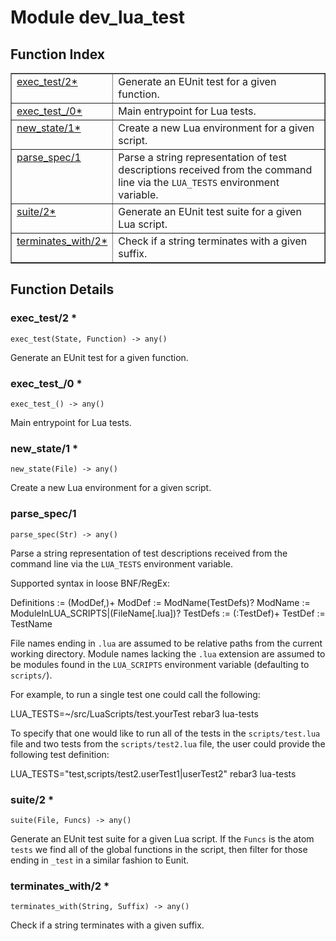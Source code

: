 

# Module dev_lua_test #

<a name="index"></a>

## Function Index ##


<table width="100%" border="1" cellspacing="0" cellpadding="2" summary="function index"><tr><td valign="top"><a href="#exec_test-2">exec_test/2*</a></td><td>Generate an EUnit test for a given function.</td></tr><tr><td valign="top"><a href="#exec_test_-0">exec_test_/0*</a></td><td>Main entrypoint for Lua tests.</td></tr><tr><td valign="top"><a href="#new_state-1">new_state/1*</a></td><td>Create a new Lua environment for a given script.</td></tr><tr><td valign="top"><a href="#parse_spec-1">parse_spec/1</a></td><td>Parse a string representation of test descriptions received from the
command line via the <code>LUA_TESTS</code> environment variable.</td></tr><tr><td valign="top"><a href="#suite-2">suite/2*</a></td><td>Generate an EUnit test suite for a given Lua script.</td></tr><tr><td valign="top"><a href="#terminates_with-2">terminates_with/2*</a></td><td>Check if a string terminates with a given suffix.</td></tr></table>


<a name="functions"></a>

## Function Details ##

<a name="exec_test-2"></a>

### exec_test/2 * ###

`exec_test(State, Function) -> any()`

Generate an EUnit test for a given function.

<a name="exec_test_-0"></a>

### exec_test_/0 * ###

`exec_test_() -> any()`

Main entrypoint for Lua tests.

<a name="new_state-1"></a>

### new_state/1 * ###

`new_state(File) -> any()`

Create a new Lua environment for a given script.

<a name="parse_spec-1"></a>

### parse_spec/1 ###

`parse_spec(Str) -> any()`

Parse a string representation of test descriptions received from the
command line via the `LUA_TESTS` environment variable.

Supported syntax in loose BNF/RegEx:

Definitions := (ModDef,)+
ModDef      := ModName(TestDefs)?
ModName     := ModuleInLUA_SCRIPTS|(FileName[.lua])?
TestDefs    := (:TestDef)+
TestDef     := TestName

File names ending in `.lua` are assumed to be relative paths from the current
working directory. Module names lacking the `.lua` extension are assumed to
be modules found in the `LUA_SCRIPTS` environment variable (defaulting to
`scripts/`).

For example, to run a single test one could call the following:

LUA_TESTS=~/src/LuaScripts/test.yourTest rebar3 lua-tests

To specify that one would like to run all of the tests in the
`scripts/test.lua` file and two tests from the `scripts/test2.lua` file, the
user could provide the following test definition:

LUA_TESTS="test,scripts/test2.userTest1|userTest2" rebar3 lua-tests

<a name="suite-2"></a>

### suite/2 * ###

`suite(File, Funcs) -> any()`

Generate an EUnit test suite for a given Lua script. If the `Funcs` is
the atom `tests` we find all of the global functions in the script, then
filter for those ending in `_test` in a similar fashion to Eunit.

<a name="terminates_with-2"></a>

### terminates_with/2 * ###

`terminates_with(String, Suffix) -> any()`

Check if a string terminates with a given suffix.

